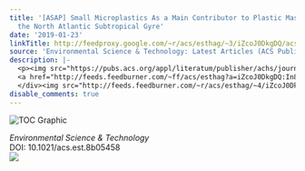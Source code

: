 ```yaml
---
title: '[ASAP] Small Microplastics As a Main Contributor to Plastic Mass Balance in
  the North Atlantic Subtropical Gyre'
date: '2019-01-23'
linkTitle: http://feedproxy.google.com/~r/acs/esthag/~3/iZcoJ0DkgDQ/acs.est.8b05458
source: 'Environmental Science & Technology: Latest Articles (ACS Publications)'
description: |-
  <p><img src="https://pubs.acs.org/appl/literatum/publisher/achs/journals/content/esthag/0/esthag.ahead-of-print/acs.est.8b05458/20190123/images/medium/es-2018-05458c_0004.gif" alt="TOC Graphic"/></p><div><cite>Environmental Science & Technology</cite></div><div>DOI: 10.1021/acs.est.8b05458</div><div class="feedflare">
  <a href="http://feeds.feedburner.com/~ff/acs/esthag?a=iZcoJ0DkgDQ:In8SkMlrOyE:yIl2AUoC8zA"><img src="http://feeds.feedburner.com/~ff/acs/esthag?d=yIl2AUoC8zA" border="0"></img></a>
  </div><img src="http://feeds.feedburner.com/~r/acs/esthag/~4/iZcoJ0DkgDQ" height="1" width="1" ...
disable_comments: true
---
```

<p><img src="https://pubs.acs.org/appl/literatum/publisher/achs/journals/content/esthag/0/esthag.ahead-of-print/acs.est.8b05458/20190123/images/medium/es-2018-05458c_0004.gif" alt="TOC Graphic"/></p><div><cite>Environmental Science & Technology</cite></div><div>DOI: 10.1021/acs.est.8b05458</div><div class="feedflare">
<a href="http://feeds.feedburner.com/~ff/acs/esthag?a=iZcoJ0DkgDQ:In8SkMlrOyE:yIl2AUoC8zA"><img src="http://feeds.feedburner.com/~ff/acs/esthag?d=yIl2AUoC8zA" border="0"></img></a>
</div><img src="http://feeds.feedburner.com/~r/acs/esthag/~4/iZcoJ0DkgDQ" height="1" width="1" ...